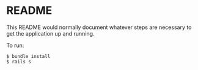 # README

This README would normally document whatever steps are necessary to get the
application up and running.


To run:

```
$ bundle install
$ rails s
```


